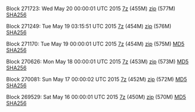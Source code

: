 Block 271723: Wed May 20 00:00:01 UTC 2015 [7z](https://transfer.sh/VHGag/bootstrap.dat.20150520.7z) (455M) [zip](https://transfer.sh/YANZH/bootstrap.dat.20150520.zip) (577M) [SHA256](https://transfer.sh/ZUev2/sha256.txt)

Block 271249: Tue May 19 03:15:51 UTC 2015 [7z](https://transfer.sh/1en9B5/bootstrap.dat.20150519.7z) (454M) [zip](https://transfer.sh/11muyF/bootstrap.dat.20150519.zip) (576M) [SHA256](https://transfer.sh/16OseQ/sha256.txt)

Block 271170: Tue May 19 00:00:01 UTC 2015 [7z](https://transfer.sh/a8uaL/bootstrap.dat.20150519.7z) (454M) [zip](https://transfer.sh/I1zrC/bootstrap.dat.20150519.zip) (575M) [MD5](https://transfer.sh/F3DrO/md5.txt) [SHA256](https://transfer.sh/hyAHx/sha256.txt)

Block 270626: Mon May 18 00:00:01 UTC 2015 [7z](https://transfer.sh/NizAy/bootstrap.dat.20150518.7z) (453M) [zip](https://transfer.sh/17epFc/bootstrap.dat.20150518.zip) (573M) [MD5](https://transfer.sh/IiHT4/md5.txt) [SHA256](https://transfer.sh/k1qVH/sha256.txt)

Block 270081: Sun May 17 00:00:02 UTC 2015 [7z](https://transfer.sh/8QMDB/bootstrap.dat.20150517.7z) (452M) [zip](https://transfer.sh/11Du8X/bootstrap.dat.20150517.zip) (572M) [MD5](https://transfer.sh/udwri/md5.txt) [SHA256](https://transfer.sh/117PMO/sha256.txt)

Block 269529: Sat May 16 00:00:01 UTC 2015 [7z](https://transfer.sh/yEcAF/bootstrap.dat.20150516.7z) (450M) [zip](https://transfer.sh/fUkP8/bootstrap.dat.20150516.zip) (570M) [MD5](https://transfer.sh/8muod/md5.txt) [SHA256](https://transfer.sh/1div9f/sha256.txt)
